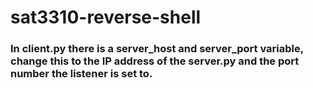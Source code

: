 # sat3310-reverse-shell

### In client.py there is a server_host and server_port variable, change this to the IP address of the server.py and the port number the listener is set to.